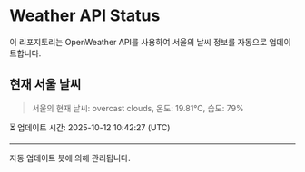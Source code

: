 
# Weather API Status

이 리포지토리는 OpenWeather API를 사용하여 서울의 날씨 정보를 자동으로 업데이트합니다.

## 현재 서울 날씨
> 서울의 현재 날씨: overcast clouds, 온도: 19.81°C, 습도: 79%

⏳ 업데이트 시간: 2025-10-12 10:42:27 (UTC)

---
자동 업데이트 봇에 의해 관리됩니다.
